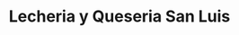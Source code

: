 ---
title: "Lecheria y Queseria San Luis"
url: /vallegrande/lecheria-y-queseria-san-luis/
shop: lácteos
---
